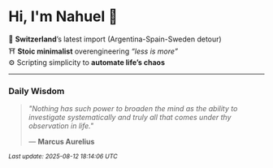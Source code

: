 # Hi, I'm Nahuel :tiger:

📍 **Switzerland**’s latest import (Argentina-Spain-Sweden detour)  
⛩️ **Stoic minimalist** overengineering *“less is more”*  
⚙️ Scripting simplicity to **automate life’s chaos**

---

### Daily Wisdom
> _"Nothing has such power to broaden the mind as the ability to investigate systematically and truly all that comes under thy observation in life."_  
>
> — **Marcus Aurelius**

<sub>*Last update: 2025-08-12 18:14:06 UTC*</sub>

